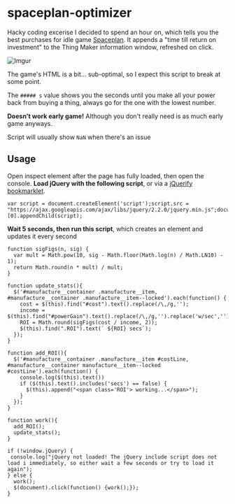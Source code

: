 # spaceplan-optimizer

Hacky coding excerise I decided to spend an hour on, which tells you the best purchases for idle game [Spaceplan](http://jhollands.co.uk/spaceplan/). It appends a "time till return on investment" to the Thing Maker information window, refreshed on click.

![Imgur](http://i.imgur.com/fEBtxyh.gif)

The game's HTML is a bit... sub-optimal, so I expect this script to break at some point.

The `##### s` value shows you the seconds until you make all your power back from buying a thing, always go for the one with the lowest number.

**Doesn't work early game!** Although you don't really need is as much early game anyways.

Script will usually show `NaN` when there's an issue

## Usage

Open inspect element after the page has fully loaded, then open the console. **Load jQuery with the following script**, or via a [jQuerify bookmarklet](https://mreidsma.github.io/bookmarklets/jquerify.html).

    var script = document.createElement('script');script.src = "https://ajax.googleapis.com/ajax/libs/jquery/2.2.0/jquery.min.js";document.getElementsByTagName('head')[0].appendChild(script);

**Wait 5 seconds, then run this script**, which creates an element and updates it every second

```
function sigFigs(n, sig) {
  var mult = Math.pow(10, sig - Math.floor(Math.log(n) / Math.LN10) - 1);
  return Math.round(n * mult) / mult;
}

function update_stats(){
  $('#manufacture__container .manufacture__item, #manufacture__container .manufacture__item--locked').each(function() {
    cost = $(this).find("#cost").text().replace(/\,/g,'');
    income = $(this).find("#powerGain").text().replace(/\,/g,'').replace('w/sec','');
    ROI = Math.round(sigFigs(cost / income, 2));
    $(this).find(".ROI").text(` ${ROI} secs`);
  });
}

function add_ROI(){
  $('#manufacture__container .manufacture__item #costLine, #manufacture__container manufacture__item--locked #costLine').each(function() {
    console.log($(this).text())
    if ($(this).text().includes('secs') == false) {
      $(this).append("<span class='ROI'> working...</span>");
    }
  });
}

function work(){
  add_ROI();
  update_stats();
}

if (!window.jQuery) {
 console.log("jQuery not loaded! The jQuery include script does not load i immediately, so either wait a few seconds or try to load it again");
} else {
  work();
  $(document).click(function() {work();});
}

```
